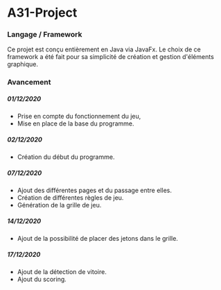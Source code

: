 # A31-Project

### Langage / Framework

Ce projet est conçu entièrement en Java via JavaFx.
Le choix de ce framework a été fait pour sa simplicité de création et gestion d'éléments graphique.

### Avancement  

##### 01/12/2020

- Prise en compte du fonctionnement du jeu,
- Mise en place de la base du programme.

##### 02/12/2020

- Création du début du programme.

##### 07/12/2020

- Ajout des différentes pages et du passage entre elles.
- Création de différentes règles de jeu.
- Génération de la grille de jeu. 

##### 14/12/2020

- Ajout de la possibilité de placer des jetons dans le grille.

##### 17/12/2020

- Ajout de la détection de vitoire.
- Ajout du scoring.